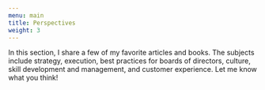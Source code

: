 ```yaml
---
menu: main
title: Perspectives
weight: 3
---
```

In this section, I share a few of my favorite articles and books. The subjects include strategy, execution, best practices for boards of directors, culture, skill development and management, and customer experience. Let me know what you think!
